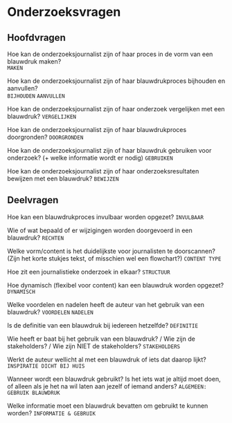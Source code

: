 # Onderzoeksvragen

## Hoofdvragen
Hoe kan de onderzoeksjournalist zijn of haar proces in de vorm van een blauwdruk maken?
<br>`MAKEN`

Hoe kan de onderzoeksjournalist zijn of haar blauwdrukproces bijhouden en aanvullen?
<br>`BIJHOUDEN` `AANVULLEN`


Hoe kan de onderzoeksjournalist zijn of haar onderzoek vergelijken met een blauwdruk?
`VERGELIJKEN`

Hoe kan de onderzoeksjournalist zijn of haar blauwdrukproces doorgronden?
`DOORGRONDEN`

Hoe kan de onderzoeksjournalist zijn of haar blauwdruk gebruiken voor onderzoek? (+ welke informatie wordt er nodig)
`GEBRUIKEN`
  

Hoe kan de onderzoeksjournalist zijn of haar onderzoeksresultaten bewijzen met een blauwdruk? 
`BEWIJZEN` 

## Deelvragen
Hoe kan een blauwdrukproces invulbaar worden opgezet?
`INVULBAAR` 

Wie of wat bepaald of er wijzigingen worden doorgevoerd in een blauwdruk?
`RECHTEN`

Welke vorm/content is het duidelijkste voor journalisten te doorscannen? (Zijn het korte stukjes tekst, of misschien wel een flowchart?)
`CONTENT TYPE`


Hoe zit een journalistieke onderzoek in elkaar?
`STRUCTUUR`
 

Hoe dynamisch (flexibel voor content) kan een blauwdruk worden opgezet?
`DYNAMISCH`
 

Welke voordelen en nadelen heeft de auteur van het gebruik van een blauwdruk?
`VOORDELEN` `NADELEN`

Is de definitie van een blauwdruk bij iedereen hetzelfde?
`DEFINITIE`

Wie heeft er baat bij het gebruik van een blauwdruk? / Wie zijn de stakeholders? / Wie zijn NIET de stakeholders?
`STAKEHOLDERS`


Werkt de auteur wellicht al met een blauwdruk of iets dat daarop lijkt?
`INSPIRATIE DICHT BIJ HUIS`

Wanneer wordt een blauwdruk gebruikt? Is het iets wat je altijd moet doen, of alleen als je het na wil laten aan jezelf of iemand anders?
`ALGEMEEN: GEBRUIK BLAUWDRUK`


Welke informatie moet een blauwdruk bevatten om gebruikt te kunnen worden?
`INFORMATIE & GEBRUIK`
